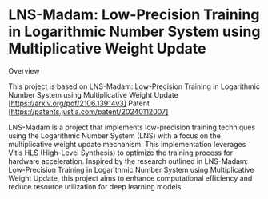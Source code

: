 # LNS-Madam: Low-Precision Training in Logarithmic Number System using Multiplicative Weight Update
Overview

This project is based on LNS-Madam: Low-Precision Training in Logarithmic Number System using Multiplicative Weight Update [https://arxiv.org/pdf/2106.13914v3]
Patent [https://patents.justia.com/patent/20240112007]



LNS-Madam is a project that implements low-precision training techniques using the Logarithmic Number System (LNS) with a focus on the multiplicative weight update mechanism. This implementation leverages Vitis HLS (High-Level Synthesis) to optimize the training process for hardware acceleration. Inspired by the research outlined in LNS-Madam: Low-Precision Training in Logarithmic Number System using Multiplicative Weight Update, this project aims to enhance computational efficiency and reduce resource utilization for deep learning models.
